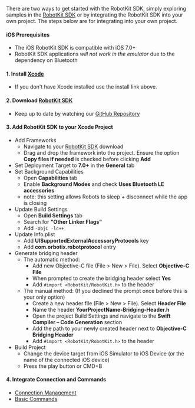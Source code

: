 There are two ways to get started with the RobotKit SDK, simply exploring samples in the [RobotKit SDK](https://github.com/orbotix/Sphero-iOS-SDK/zipball/master) or by integrating the RobotKit SDK into your own project.  The steps below are for integrating into your own project.

#### iOS Prerequisites

- The iOS RobotKit SDK is compatible with iOS 7.0+
- RobotKit SDK applications *will not work in the emulator* due to the dependency on Bluetooth

#### 1. Install [Xcode](https://macappsto.re/us/Bk9QD.m)
- If you don't have Xcode installed use the install link above.

#### 2. Download [RobotKit SDK](https://github.com/orbotix/Sphero-iOS-SDK/zipball/master)
- Keep up to date by watching our [GitHub Repository](https://github.com/orbotix/Sphero-iOS-SDK)

#### 3. Add RobotKit SDK to your Xcode Project
- Add Frameworks
	- Navigate to your [RobotKit SDK](https://github.com/orbotix/Sphero-iOS-SDK/zipball/master) download
	- Drag and drop the framework into the project. Ensure the option **Copy files if needed** is checked before clicking **Add**
- Set Deployment Target to **7.0+** in the **General** tab
- Set Background Capabilities
	- Open **Capabilities** tab
	- Enable **Background Modes** and check **Uses Bluetooth LE accessories**
	- note: this setting allows Robots to sleep + disconnect while the app is closing
- Update Build Settings
	- Open **Build Settings** tab
	- Search for **"Other Linker Flags"**
	- Add ```-ObjC -lc++```
- Update Info.plist
	- Add **UISupportedExternalAccessoryProtocols** key
	- Add **com.orbotix.robotprotocol** entry
- Generate bridging header
	- The automatic method:
		- Add new Objective-C file (File > New > File). Select **Objective-C File**
		- When prompted to create the bridging header select **Yes**
		- Add ```#import <RobotKit/RobotKit.h>``` to the header
	- The manual method: (If you declined the prompt once before this is your only option)
		- Create a new header file (File > New > File). Select **Header File**
		- Name the header **YourProjectName-Bridging-Header.h**
		- Open the project Build Settings and navigate to the **Swift Compiler – Code Generation** section
		- Add the path to your newly created header next to **Objective-C Bridging Header**
		-  Add ```#import <RobotKit/RobotKit.h>``` to the header
- Build Project
	- Change the device target from iOS Simulator to iOS Device (or the name of the connected iOS device)
	- Press the play button or CMD+B


#### 4. Integrate Connection and Commands

- [Connection Management](/sdk-documentation/connection-management)
- [Basic Commands](/sdk-documentation/basic-commands)
